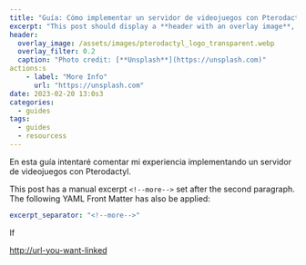 ```yaml
---
title: "Guía: Cómo implementar un servidor de videojuegos con Pterodactyl"
excerpt: "This post should display a **header with an overlay image**, if the theme supports it."
header:
  overlay_image: /assets/images/pterodactyl_logo_transparent.webp
  overlay_filter: 0.2
  caption: "Photo credit: [**Unsplash**](https://unsplash.com)"
actions:s
    - label: "More Info"
      url: "https://unsplash.com"
date: 2023-02-20 13:0s3
categories:
  - guides
tags:
  - guides
  - resourcess
---
```


En esta guía intentaré comentar mi experiencia implementando un servidor de videojuegos con Pterodactyl.

<!--more-->

This post has a manual excerpt `<!--more-->` set after the second paragraph. The following YAML Front Matter has also be applied:

```yaml
excerpt_separator: "<!--more-->"
```

If 

[http://url-you-want-linked](Ejemplo)